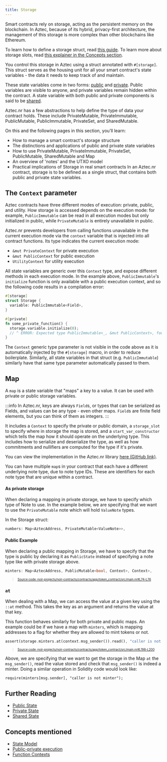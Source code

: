 ```yaml
---
title: Storage
---
```


Smart contracts rely on storage, acting as the persistent memory on the blockchain. In Aztec, because of its hybrid, privacy-first architecture, the management of this storage is more complex than other blockchains like Ethereum.

To learn how to define a storage struct, read [this guide](../../../guides/smart_contracts/writing_contracts/storage/index.md).
To learn more about storage slots, read [this explainer in the Concepts section](../../../../aztec/concepts/storage/index.md).

You control this storage in Aztec using a struct annotated with `#[storage]`. This struct serves as the housing unit for all your smart contract's state variables - the data it needs to keep track of and maintain.

These state variables come in two forms: [public](./public_state.md) and [private](./private_state.md). Public variables are visible to anyone, and private variables remain hidden within the contract. A state variable with both public and private components is said to be [shared](./shared_state.md).

Aztec.nr has a few abstractions to help define the type of data your contract holds. These include PrivateMutable, PrivateImmutable, PublicMutable, PublicImmutable, PrivateSet, and SharedMutable.

On this and the following pages in this section, you’ll learn:

- How to manage a smart contract's storage structure
- The distinctions and applications of public and private state variables
- How to use PrivateMutable, PrivateImmutable, PrivateSet, PublicMutable, SharedMutable and Map
- An overview of 'notes' and the UTXO model
- Practical implications of Storage in real smart contracts
  In an Aztec.nr contract, storage is to be defined as a single struct, that contains both public and private state variables.

## The `Context` parameter

Aztec contracts have three different modes of execution: private, public, and utility. How storage is accessed depends on the execution mode: for example, `PublicImmutable` can be read in all execution modes but only initialized in public, while `PrivateMutable` is entirely unavailable in public.

Aztec.nr prevents developers from calling functions unavailable in the current execution mode via the `context` variable that is injected into all contract functions. Its type indicates the current execution mode:

- `&mut PrivateContext` for private execution
- `&mut PublicContext` for public execution
- `UtilityContext` for utility execution

All state variables are generic over this `Context` type, and expose different methods in each execution mode. In the example above, `PublicImmutable`'s `initialize` function is only available with a public execution context, and so the following code results in a compilation error:

```rust
#[storage]
struct Storage {
  variable: PublicImmutable<Field>,
}

#[private]
fn some_private_function() {
  storage.variable.initialize(0);
  // ^ ERROR: Expected type PublicImmutable<_, &mut PublicContext>, found type PublicImmutable<Field, &mut PrivateContext>
}
```

The `Context` generic type parameter is not visible in the code above as it is automatically injected by the `#[storage]` macro, in order to reduce boilerplate. Similarly, all state variables in that struct (e.g. `PublicImmutable`) similarly have that same type parameter automatically passed to them.

## Map

A `map` is a state variable that "maps" a key to a value. It can be used with private or public storage variables.

:::info
In Aztec.nr, keys are always `Field`s, or types that can be serialized as Fields, and values can be any type - even other maps. `Field`s are finite field elements, but you can think of them as integers.
:::

It includes a `Context` to specify the private or public domain, a `storage_slot` to specify where in storage the map is stored, and a `start_var_constructor` which tells the map how it should operate on the underlying type. This includes how to serialize and deserialize the type, as well as how commitments and nullifiers are computed for the type if it's private.

You can view the implementation in the Aztec.nr library [here (GitHub link)](https://github.com/AztecProtocol/aztec-packages/tree/master/noir-projects/aztec-nr).

You can have multiple `map`s in your contract that each have a different underlying note type, due to note type IDs. These are identifiers for each note type that are unique within a contract.

#### As private storage

When declaring a mapping in private storage, we have to specify which type of Note to use. In the example below, we are specifying that we want to use the `PrivateMutable` note which will hold `ValueNote` types.

In the Storage struct:

```rust
numbers: Map<AztecAddress, PrivateMutable<ValueNote>>,
```

#### Public Example

When declaring a public mapping in Storage, we have to specify that the type is public by declaring it as `PublicState` instead of specifying a note type like with private storage above.

```rust title="storage_minters" showLineNumbers 
minters: Map<AztecAddress, PublicMutable<bool, Context>, Context>,
```
> <sup><sub><a href="https://github.com/AztecProtocol/aztec-packages/blob/v0.85.0-alpha-testnet.0/noir-projects/noir-contracts/contracts/app/token_contract/src/main.nr#L74-L76" target="_blank" rel="noopener noreferrer">Source code: noir-projects/noir-contracts/contracts/app/token_contract/src/main.nr#L74-L76</a></sub></sup>


### `at`

When dealing with a Map, we can access the value at a given key using the `::at` method. This takes the key as an argument and returns the value at that key.

This function behaves similarly for both private and public maps. An example could be if we have a map with `minters`, which is mapping addresses to a flag for whether they are allowed to mint tokens or not.

```rust title="read_minter" showLineNumbers 
assert(storage.minters.at(context.msg_sender()).read(), "caller is not minter");
```
> <sup><sub><a href="https://github.com/AztecProtocol/aztec-packages/blob/v0.85.0-alpha-testnet.0/noir-projects/noir-contracts/contracts/app/token_contract/src/main.nr#L198-L200" target="_blank" rel="noopener noreferrer">Source code: noir-projects/noir-contracts/contracts/app/token_contract/src/main.nr#L198-L200</a></sub></sup>


Above, we are specifying that we want to get the storage in the Map `at` the `msg_sender()`, read the value stored and check that `msg_sender()` is indeed a minter. Doing a similar operation in Solidity code would look like:

```solidity
require(minters[msg.sender], "caller is not minter");
```

## Further Reading

- [Public State](./public_state.md)
- [Private State](./private_state.md)
- [Shared State](./shared_state.md)

## Concepts mentioned

- [State Model](../../../../aztec/concepts/storage/state_model.md)
- [Public-private execution](../../../../aztec/smart_contracts/functions/public_private_calls.md)
- [Function Contexts](../../../../aztec/smart_contracts/functions/context.md)
